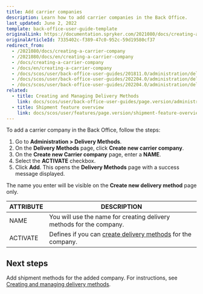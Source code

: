 ```yaml
---
title: Add carrier companies
description: Learn how to add carrier companies in the Back Office.
last_updated: June 2, 2022
template: back-office-user-guide-template
originalLink: https://documentation.spryker.com/2021080/docs/creating-a-carrier-company
originalArticleId: 7335402c-f389-47c0-952c-59d19580cf37
redirect_from:
  - /2021080/docs/creating-a-carrier-company
  - /2021080/docs/en/creating-a-carrier-company
  - /docs/creating-a-carrier-company
  - /docs/en/creating-a-carrier-company
  - /docs/scos/user/back-office-user-guides/201811.0/administration/delivery-methods/creating-carrier-companies.html
  - /docs/scos/user/back-office-user-guides/202204.0/administration/delivery-methods/creating-carrier-companies.html
  - /docs/scos/user/back-office-user-guides/202204.0/administration/delivery-methods/add-carrier-companies.html
related:
  - title: Creating and Managing Delivery Methods
    link: docs/scos/user/back-office-user-guides/page.version/administration/delivery-methods/creating-and-managing-delivery-methods.html
  - title: Shipment feature overview
    link: docs/scos/user/features/page.version/shipment-feature-overview.html
---
```


To add a carrier company in the Back Office, follow the steps:

1. Go to **Administration&nbsp;<span aria-label="and then">></span> Delivery Methods**.
2. On the **Delivery Methods** page, click **Create new carrier company**.
3. On the **Create new Carrier company** page, enter a **NAME**.
4. Select the **ACTIVATE** checkbox.
5. Click **Add**.
    This opens the **Delivery Methods** page with a success message displayed.

 The name you enter will be visible on the **Create new delivery method** page only.

| ATTRIBUTE |DESCRIPTION|
| --- | --- |
| NAME | You will use the name for creating delivery methods for the company. |
| ACTIVATE | Defines if you can [create delivery methods](/docs/scos/user/back-office-user-guides/{{site.version}}/administration/delivery-methods/creating-carrier-companies.html) for the company. |

## Next steps

Add shipment methods for the added company. For instructions, see [Creating and managing delivery methods](/docs/scos/user/back-office-user-guides/{{site.version}}/administration/delivery-methods/creating-and-managing-delivery-methods.html).
